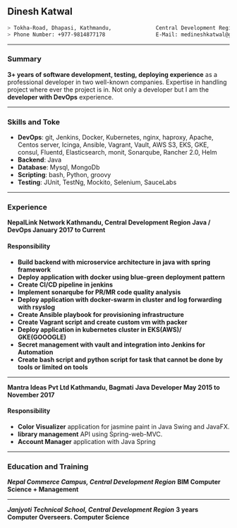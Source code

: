 ## Dinesh Katwal
```sh
> Tokha-Road, Dhapasi, Kathmandu,              Central Development Region 44600
> Phone Number: +977-9814877178                E-Mail: medineshkatwal@gmail.com
```
- - - 
### Summary
**3+ years of software development, testing, deploying experience** as a professional developer in two well-known companies. Expertise in handling project where ever the project is in. Not only a developer but I am the **developer with DevOps** experience.
- - -
### Skills and Toke
+ **DevOps**: git, Jenkins, Docker, Kubernetes, nginx, haproxy, Apache, Centos server, Icinga, Ansible, Vagrant, Vault, AWS S3, EKS, GKE, consul, Fluentd, Elasticsearch, monit, Sonarqube, Rancher 2.0, Helm
+ **Backend**: Java
+ **Database**: Mysql, MongoDb
+ **Scripting**: bash, Python, groovy
+ **Testing**: JUnit, TestNg, Mockito, Selenium, SauceLabs
- - -
### Experience
**NepalLink Network Kathmandu, Central Development Region**
**Java / DevOps January 2017 to Current**
#### Responsibility
+ **Build backend with microservice architecture in java with spring framework**
+ **Deploy application with docker using blue-green deployment pattern**
+ **Create CI/CD pipeline in jenkins**
+ **Implement sonarqube for PR/MR code quality analysis**
+ **Deploy application with docker-swarm in cluster and log forwarding with rsyslog**
+ **Create Ansible playbook for provisioning infrastructure**
+ **Create Vagrant script and create custom vm with packer**
+ **Deploy application in kubernetes cluster in EKS(AWS)/ GKE(GOOOGLE)**
+ **Secret management with vault and integration into Jenkins for Automation**
+ **Create bash script and python script for task that cannot be done by tools or limited on tools**
- - -
**Mantra Ideas Pvt Ltd Kathmandu, Bagmati**
**Java Developer May 2015 to November 2017**
#### Responsibility
+ **Color Visualizer** application for jasmine paint in Java Swing and JavaFX.
+ **library management** API using Spring-web-MVC.
+ **Account Manager** application with Java Spring
***
### Education and Training
***Nepal Commerce Campus, Central Development Region***
**BIM Computer Science + Management**
- - -
***Janjyoti Technical School, Central Development Region***
**3 years Computer Overseers. Computer Science**
